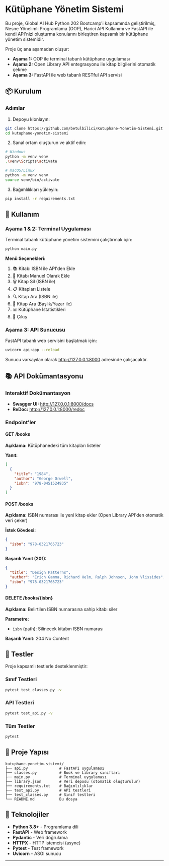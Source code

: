 
# Kütüphane Yönetim Sistemi

Bu proje, Global AI Hub Python 202 Bootcamp'i kapsamında geliştirilmiş, Nesne Yönelimli Programlama (OOP), Harici API Kullanımı ve FastAPI ile kendi API'nizi oluşturma konularını birleştiren kapsamlı bir kütüphane yönetim sistemidir.

Proje üç ana aşamadan oluşur:
- **Aşama 1:** OOP ile terminal tabanlı kütüphane uygulaması
- **Aşama 2:** Open Library API entegrasyonu ile kitap bilgilerini otomatik çekme
- **Aşama 3:** FastAPI ile web tabanlı RESTful API servisi

## 📦 Kurulum

### Adımlar
1. Depoyu klonlayın:
```bash
git clone https://github.com/betulbilici/Kutuphane-Yonetim-Sistemi.git
cd kutuphane-yonetim-sistemi
```

2. Sanal ortam oluşturun ve aktif edin:
```bash
# Windows
python -m venv venv
.\venv\Scripts\activate

# macOS/Linux
python -m venv venv
source venv/bin/activate
```

3. Bağımlılıkları yükleyin:
```bash
pip install -r requirements.txt
```

## 🚀 Kullanım

### Aşama 1 & 2: Terminal Uygulaması
Terminal tabanlı kütüphane yönetim sistemini çalıştırmak için:
```bash
python main.py
```

**Menü Seçenekleri:**
1. 📚 Kitabı ISBN ile API'den Ekle
2. 📝 Kitabı Manuel Olarak Ekle
3. 🗑️ Kitap Sil (ISBN ile)
4. 📋 Kitapları Listele
5. 🔍 Kitap Ara (ISBN ile)
6. 🔎 Kitap Ara (Başlık/Yazar ile)
7. 📊 Kütüphane İstatistikleri
8. 🚪 Çıkış

### Aşama 3: API Sunucusu
FastAPI tabanlı web servisini başlatmak için:
```bash
uvicorn api:app --reload
```

Sunucu varsayılan olarak http://127.0.0.1:8000 adresinde çalışacaktır.

## 📚 API Dokümantasyonu

### Interaktif Dokümantasyon
- **Swagger UI:** http://127.0.0.1:8000/docs
- **ReDoc:** http://127.0.0.1:8000/redoc

### Endpoint'ler

#### GET /books
**Açıklama:** Kütüphanedeki tüm kitapları listeler

**Yanıt:**
```json
[
  {
    "title": "1984",
    "author": "George Orwell",
    "isbn": "978-0451524935"
  }
]
```

#### POST /books
**Açıklama:** ISBN numarası ile yeni kitap ekler (Open Library API'den otomatik veri çeker)

**İstek Gövdesi:**
```json
{
  "isbn": "978-0321765723"
}
```

**Başarılı Yanıt (201):**
```json
{
  "title": "Design Patterns",
  "author": "Erich Gamma, Richard Helm, Ralph Johnson, John Vlissides",
  "isbn": "978-0321765723"
}
```

#### DELETE /books/{isbn}
**Açıklama:** Belirtilen ISBN numarasına sahip kitabı siler

**Parametre:**
- `isbn` (path): Silinecek kitabın ISBN numarası

**Başarılı Yanıt:** 204 No Content

## 🧪 Testler

Proje kapsamlı testlerle desteklenmiştir:

### Sınıf Testleri
```bash
pytest test_classes.py -v
```

### API Testleri
```bash
pytest test_api.py -v
```

### Tüm Testler
```bash
pytest
```

## 📁 Proje Yapısı

```
kutuphane-yonetim-sistemi/
├── api.py              # FastAPI uygulaması
├── classes.py          # Book ve Library sınıfları
├── main.py             # Terminal uygulaması
├── library.json        # Veri deposu (otomatik oluşturulur)
├── requirements.txt    # Bağımlılıklar
├── test_api.py         # API testleri
├── test_classes.py     # Sınıf testleri
└── README.md           Bu dosya
```

## 🔧 Teknolojiler

- **Python 3.8+** - Programlama dili
- **FastAPI** - Web framework
- **Pydantic** - Veri doğrulama
- **HTTPX** - HTTP istemcisi (async)
- **Pytest** - Test framework
- **Uvicorn** - ASGI sunucu


---



